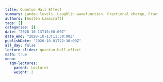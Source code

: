 ```yaml
---
title: Quantum Hall Effect
summary: Landau levels. Laughlin wavefunction. Fractional charge, Fractional statistics.
authors: [Austen Lamacraft]
tags: []
categories: []
date: "2020-10-13T10:00:00Z"
date_end: "2020-10-13T11:30:00Z"
publishDate: "2020-10-01T22:30:00Z"
all_day: false
lecture_slides: quantum-hall-effect
math: true
menu:
  tqm-lectures:
    parent: Lectures
    weight: 2
---
```

